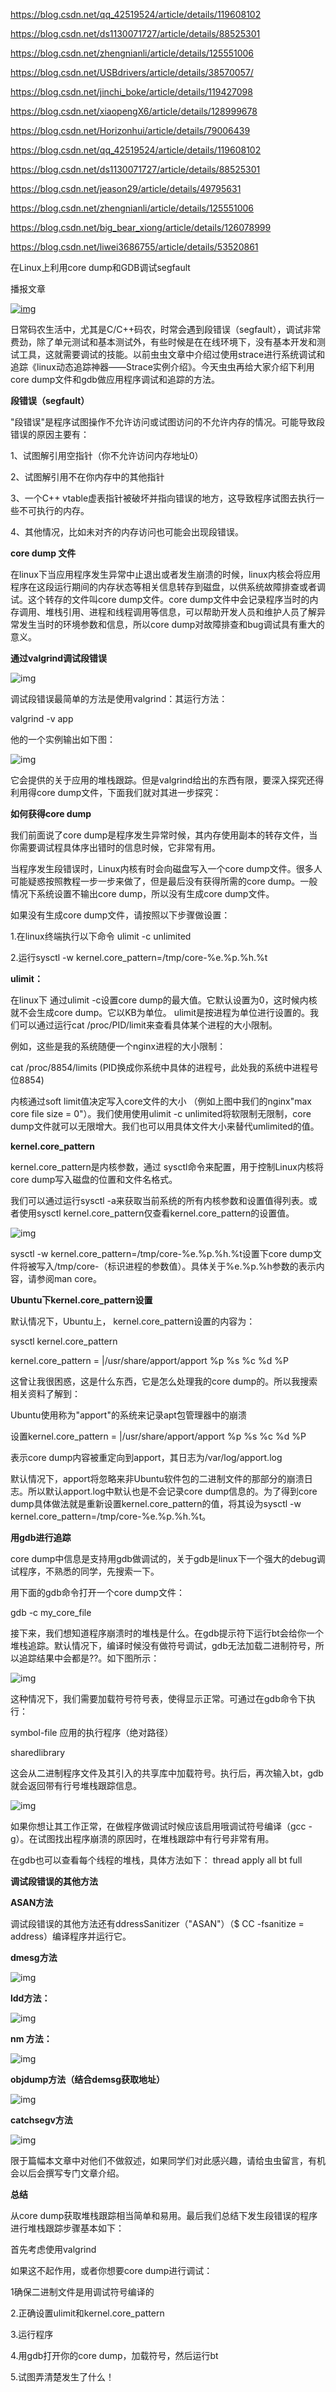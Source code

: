 https://blog.csdn.net/qq_42519524/article/details/119608102

https://blog.csdn.net/ds1130071727/article/details/88525301

https://blog.csdn.net/zhengnianli/article/details/125551006

https://blog.csdn.net/USBdrivers/article/details/38570057/

https://blog.csdn.net/jinchi_boke/article/details/119427098

https://blog.csdn.net/xiaopengX6/article/details/128999678

https://blog.csdn.net/Horizonhui/article/details/79006439

https://blog.csdn.net/qq_42519524/article/details/119608102

https://blog.csdn.net/ds1130071727/article/details/88525301

https://blog.csdn.net/jeason29/article/details/49795631

https://blog.csdn.net/zhengnianli/article/details/125551006

https://blog.csdn.net/big_bear_xiong/article/details/126078999

https://blog.csdn.net/liwei3686755/article/details/53520861



在Linux上利用core dump和GDB调试segfault

播报文章

[![img](ImagesMarkDown/段错误/u=282123104,182325957&fm=3012&app=3012&autime=1681696137&size=b200,200.jpeg)](https://author.baidu.com/home?from=bjh_article&app_id=1593008639420175)



日常码农生活中，尤其是C/C++码农，时常会遇到段错误（segfault），调试非常费劲，除了单元测试和基本测试外，有些时候是在在线环境下，没有基本开发和测试工具，这就需要调试的技能。以前虫虫文章中介绍过使用strace进行系统调试和追踪《linux动态追踪神器&mdash;&mdash;Strace实例介绍》。今天虫虫再给大家介绍下利用core dump文件和gdb做应用程序调试和追踪的方法。

**段错误（segfault）**

"段错误"是程序试图操作不允许访问或试图访问的不允许内存的情况。可能导致段错误的原因主要有：

1、试图解引用空指针（你不允许访问内存地址0）

2、试图解引用不在你内存中的其他指针

3、一个C++ vtable虚表指针被破坏并指向错误的地方，这导致程序试图去执行一些不可执行的内存。

4、其他情况，比如未对齐的内存访问也可能会出现段错误。

**core dump 文件**

在linux下当应用程序发生异常中止退出或者发生崩溃的时候，linux内核会将应用程序在这段运行期间的内存状态等相关信息转存到磁盘，以供系统故障排查或者调试。这个转存的文件叫core dump文件。core dump文件中会记录程序当时的内存调用、堆栈引用、进程和线程调用等信息，可以帮助开发人员和维护人员了解异常发生当时的环境参数和信息，所以core dump对故障排查和bug调试具有重大的意义。

**通过valgrind调试段错误**

![img](ImagesMarkDown/段错误/app=25&f=JPEG&fm=173&fmt=auto&u=1531365805%2C594244282.jpeg)

调试段错误最简单的方法是使用valgrind：其运行方法：

valgrind -v app

他的一个实例输出如下图：

![img](ImagesMarkDown/段错误/app=25&f=JPEG&fm=173&fmt=auto&u=2049989362%2C2394009736.jpeg)

它会提供的关于应用的堆栈跟踪。但是valgrind给出的东西有限，要深入探究还得利用得core dump文件，下面我们就对其进一步探究：

**如何获得core dump**

我们前面说了core dump是程序发生异常时候，其内存使用副本的转存文件，当你需要调试程具体序出错时的信息时候，它非常有用。

当程序发生段错误时，Linux内核有时会向磁盘写入一个core dump文件。很多人可能疑惑按照教程一步一步来做了，但是最后没有获得所需的core dump。一般情况下系统设置不输出core dump，所以没有生成core dump文件。

如果没有生成core dump文件，请按照以下步骤做设置：

1.在linux终端执行以下命令 ulimit -c unlimited

2.运行sysctl -w kernel.core_pattern=/tmp/core-%e.%p.%h.%t

**ulimit：**

在linux下 通过ulimit -c设置core dump的最大值。它默认设置为0，这时候内核就不会生成core dump。它以KB为单位。 ulimit是按进程为单位进行设置的。我们可以通过运行cat /proc/PID/limit来查看具体某个进程的大小限制。

例如，这些是我的系统随便一个nginx进程的大小限制：

cat /proc/8854/limits (PID换成你系统中具体的进程号，此处我的系统中进程号位8854)

内核通过soft limit值决定写入core文件的大小 （例如上图中我们的nginx"max core file size = 0"）。我们使用使用ulimit -c unlimited将软限制无限制，core dump文件就可以无限增大。我们也可以用具体文件大小来替代umlimited的值。

**kernel.core_pattern**

kernel.core_pattern是内核参数，通过 sysctl命令来配置，用于控制Linux内核将core dump写入磁盘的位置和文件名格式。

我们可以通过运行sysctl -a来获取当前系统的所有内核参数和设置值得列表。或者使用sysctl kernel.core_pattern仅查看kernel.core_pattern的设置值。

![img](ImagesMarkDown/段错误/app=25&f=JPEG&fm=173&fmt=auto&u=1605191669%2C1298595673.jpeg)

sysctl -w kernel.core_pattern=/tmp/core-%e.%p.%h.%t设置下core dump文件将被写入/tmp/core-（标识进程的参数值）。具体关于%e.%p.%h参数的表示内容，请参阅man core。

**Ubuntu下kernel.core_pattern设置**

默认情况下，Ubuntu上， kernel.core_pattern设置的内容为：

sysctl kernel.core_pattern

kernel.core_pattern = |/usr/share/apport/apport %p %s %c %d %P

这曾让我很困惑，这是什么东西，它是怎么处理我的core dump的。所以我搜索相关资料了解到：

Ubuntu使用称为"apport"的系统来记录apt包管理器中的崩溃

设置kernel.core_pattern = |/usr/share/apport/apport %p %s %c %d %P

表示core dump内容被重定向到apport，其日志为/var/log/apport.log

默认情况下，apport将忽略来非Ubuntu软件包的二进制文件的那部分的崩溃日志。所以默认apport.log中默认也是不会记录core dump信息的。为了得到core dump具体做法就是重新设置kernel.core_pattern的值，将其设为sysctl -w kernel.core_pattern=/tmp/core-%e.%p.%h.%t。

**用gdb进行追踪**

core dump中信息是支持用gdb做调试的，关于gdb是linux下一个强大的debug调试程序，不熟悉的同学，先搜索一下。

用下面的gdb命令打开一个core dump文件：

gdb -c my_core_file

接下来，我们想知道程序崩溃时的堆栈是什么。在gdb提示符下运行bt会给你一个堆栈追踪。默认情况下，编译时候没有做符号调试，gdb无法加载二进制符号，所以追踪结果中会都是??。如下图所示：

![img](ImagesMarkDown/段错误/app=25&f=JPEG&fm=173&fmt=auto&u=3080579824%2C2324258250.jpeg)

这种情况下，我们需要加载符号符号表，使得显示正常。可通过在gdb命令下执行：

symbol-file 应用的执行程序（绝对路径）

sharedlibrary

这会从二进制程序文件及其引入的共享库中加载符号。执行后，再次输入bt，gdb就会返回带有行号堆栈跟踪信息。

![img](ImagesMarkDown/段错误/app=25&f=JPEG&fm=173&fmt=auto&u=2497621395%2C2744705703.jpeg)

如果你想让其工作正常，在做程序做调试时候应该启用哦调试符号编译（gcc -g）。在试图找出程序崩溃的原因时，在堆栈跟踪中有行号非常有用。

在gdb也可以查看每个线程的堆栈，具体方法如下： thread apply all bt full

**调试段错误的其他方法**

**ASAN方法**

调试段错误的其他方法还有ddressSanitizer（"ASAN"）（$ CC -fsanitize = address）编译程序并运行它。

**dmesg方法**

![img](ImagesMarkDown/段错误/app=25&f=JPEG&fm=173&fmt=auto&u=3594915611%2C4221604739.jpeg)

**ldd方法：**

![img](ImagesMarkDown/段错误/app=25&f=JPEG&fm=173&fmt=auto&u=1370444980%2C2343416742.jpeg)

**nm 方法：**

![img](ImagesMarkDown/段错误/app=25&f=JPEG&fm=173&fmt=auto&u=2044630898%2C1032551445.jpeg)

**objdump方法（结合demsg获取地址）**

![img](ImagesMarkDown/段错误/app=25&f=JPEG&fm=173&fmt=auto&u=323031216%2C3797910627.jpeg)

**catchsegv方法**

![img](ImagesMarkDown/段错误/app=25&f=JPEG&fm=173&fmt=auto&u=4021854491%2C583410209.jpeg)

限于篇幅本文章中对他们不做叙述，如果同学们对此感兴趣，请给虫虫留言，有机会以后会撰写专门文章介绍。

**总结**

从core dump获取堆栈跟踪相当简单和易用。最后我们总结下发生段错误的程序进行堆栈跟踪步骤基本如下：

首先考虑使用valgrind

如果这不起作用，或者你想要core dump进行调试：

1确保二进制文件是用调试符号编译的

2.正确设置ulimit和kernel.core_pattern

3.运行程序

4.用gdb打开你的core dump，加载符号，然后运行bt

5.试图弄清楚发生了什么！